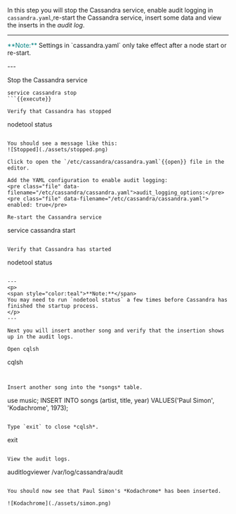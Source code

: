 In this step you will stop the Cassandra service, enable audit logging in `cassandra.yaml`,re-start the Cassandra service, insert some data and view the inserts in the *audit log*.

---
<p>
<span style="color:teal">**Note:**</span> 
Settings in `cassandra.yaml` only take effect after a node start or re-start.
</p>
---

Stop the Cassandra service
```
service cassandra stop
```{{execute}}

Verify that Cassandra has stopped
```
nodetool status
```{{execute}}

You should see a message like this:
![Stopped](./assets/stopped.png)

Click to open the `/etc/cassandra/cassandra.yaml`{{open}} file in the editor.

Add the YAML configuration to enable audit logging:
<pre class="file" data-filename="/etc/cassandra/cassandra.yaml">audit_logging_options:</pre>
<pre class="file" data-filename="/etc/cassandra/cassandra.yaml">    enabled: true</pre>

Re-start the Cassandra service
```
service cassandra start
```{{execute}}

Verify that Cassandra has started
```
nodetool status
```{{execute}}

---
<p>
<span style="color:teal">**Note:**</span> 
You may need to run `nodetool status` a few times before Cassandra has finished the startup process.
</p>
---

Next you will insert another song and verify that the insertion shows up in the audit logs.

Open cqlsh
```
cqlsh
```{{execute}}


Insert another song into the *songs* table.
```
use music;
INSERT INTO songs (artist, title, year) VALUES('Paul Simon', 'Kodachrome', 1973);
```{{execute}}

Type `exit` to close *cqlsh*.
```
exit
```{{execute}}

View the audit logs.
```
auditlogviewer /var/log/cassandra/audit
```{{execute}}

You should now see that Paul Simon's *Kodachrome* has been inserted.

![Kodachrome](./assets/simon.png)